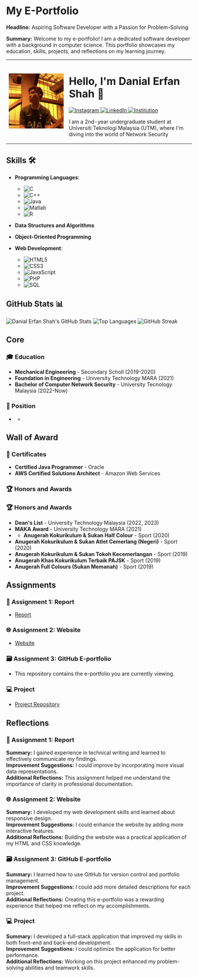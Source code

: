 # My E-Portfolio


**Headline:** Aspiring Software Developer with a Passion for Problem-Solving

**Summary:** Welcome to my e-portfolio! I am a dedicated software developer with a background in computer science. This portfolio showcases my education, skills, projects, and reflections on my learning journey.

<table>
  <tr>
    <td>
      <img src="/gambar/image.jpg" alt="Profile Picture" width="500" />
    </td>
    <td>
      <h1>Hello, I'm Danial Erfan Shah 👋</h1>
      <p>
        <a href="https://www.instagram.com/derfquek">
          <img src="https://img.shields.io/badge/Instagram-E4405F?style=for-the-badge&logo=instagram&logoColor=white" alt="Instagram"/>
        </a>
        <a href="https://www.linkedin.com/in/derf">
          <img src="https://img.shields.io/badge/LinkedIn-0077B5?style=for-the-badge&logo=linkedin&logoColor=white" alt="LinkedIn"/>
        </a>
        <a href="https://www.utm.my">
          <img src="https://img.shields.io/badge/Institution-0078D4?style=for-the-badge&logo=google-scholar&logoColor=white" alt="Institution"/>
        </a>
      </p>
      <p>I am a 2nd-year undergraduate student at Universiti Teknologi Malaysia (UTM), where I'm diving into the world of Network Security </p>
    </td>
  </tr>
</table>


## Skills 🛠️

- **Programming Languages**:
  - ![C](https://img.shields.io/badge/C-00599C?style=for-the-badge&logo=c&logoColor=white)
  - ![C++](https://img.shields.io/badge/C++-00599C?style=for-the-badge&logo=c%2B%2B&logoColor=white)
  - ![Java](https://img.shields.io/badge/Java-007396?style=for-the-badge&logo=java&logoColor=white)
  - ![Matlab](https://img.shields.io/badge/Matlab-0076A8?style=for-the-badge&logo=mathworks&logoColor=white)
  - ![R](https://img.shields.io/badge/R-276DC3?style=for-the-badge&logo=r&logoColor=white)

- **Data Structures and Algorithms**

- **Object-Oriented Programming**

- **Web Development**:
  - ![HTML5](https://img.shields.io/badge/HTML5-E34F26?style=for-the-badge&logo=html5&logoColor=white)
  - ![CSS3](https://img.shields.io/badge/CSS3-1572B6?style=for-the-badge&logo=css3&logoColor=white)
  - ![JavaScript](https://img.shields.io/badge/JavaScript-F7DF1E?style=for-the-badge&logo=javascript&logoColor=black)
  - ![PHP](https://img.shields.io/badge/PHP-777BB4?style=for-the-badge&logo=php&logoColor=white)
  - ![SQL](https://img.shields.io/badge/SQL-4479A1?style=for-the-badge&logo=sql&logoColor=white)


## GitHub Stats 📊

![Danial Erfan Shah's GitHub Stats](https://github-readme-stats.vercel.app/api?username=derfcode91&show_icons=true&theme=radical)
![Top Languages](https://github-readme-stats.vercel.app/api/top-langs/?username=derfcode91&layout=compact&theme=radical)
![GitHub Streak](https://github-readme-streak-stats.herokuapp.com/?user=derfcode91&theme=radical)




## Core

### 🎓 Education
- **Mechanical Engineering** - Secondary Scholl (2019-2020)
- **Foundation in Engineering** - University Technology MARA (2021)
- **Bachelor of Computer Network Security** - University Tecnology Malaysia (2022-Now)

### 💼 Position
- -



## Wall of Award

### 📜 Certificates
- **Certified Java Programmer** - Oracle
- **AWS Certified Solutions Architect** - Amazon Web Services

### 🏆 Honors and Awards
### 🏆 Honors and Awards
- **Dean's List** - University Technology Malaysia (2022, 2023)
- **MAKA Award** - University Technology MARA (2021)
- - **Anugerah Kokurikulum & Sukan Half Colour** - Sport (2020)
- **Anugerah Kokurikulum & Sukan Atlet Cemerlang (Negeri)** - Sport (2020)
- **Anugerah Kokurikulum & Sukan Tokoh Kecemerlangan** - Sport (2019)
- **Anugerah Khas Kokurikulum Terbaik PAJSK** - Sport (2019)
- **Anugerah Full Colours (Sukan Memanah)** - Sport (2019)




## Assignments

### 📑 Assignment 1: Report
- [Report](https://drive.google.com/file/d/12P7RNvkvrsKR1KQKt0yxHGhtwm_aG8_y/view?pli=1)

### 🌐 Assignment 2: Website
- [Website](https://derfcode91.github.io/#about)

### 🗃 Assignment 3: GitHub E-portfolio
- This repository contains the e-portfolio you are currently viewing.

### 💻 Project
- [Project Repository](https://github.com/myusername/myproject)

## Reflections

### 📄 Assignment 1: Report
**Summary:** I gained experience in technical writing and learned to effectively communicate my findings.  
**Improvement Suggestions:** I could improve by incorporating more visual data representations.  
**Additional Reflections:** This assignment helped me understand the importance of clarity in professional documentation.

### 🌐 Assignment 2: Website
**Summary:** I developed my web development skills and learned about responsive design.  
**Improvement Suggestions:** I could enhance the website by adding more interactive features.  
**Additional Reflections:** Building the website was a practical application of my HTML and CSS knowledge.

### 🗃 Assignment 3: GitHub E-portfolio
**Summary:** I learned how to use GitHub for version control and portfolio management.  
**Improvement Suggestions:** I could add more detailed descriptions for each project.  
**Additional Reflections:** Creating this e-portfolio was a rewarding experience that helped me reflect on my accomplishments.

### 💻 Project
**Summary:** I developed a full-stack application that improved my skills in both front-end and back-end development.  
**Improvement Suggestions:** I could optimize the application for better performance.  
**Additional Reflections:** Working on this project enhanced my problem-solving abilities and teamwork skills.
